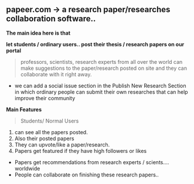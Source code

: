 ## papeer.com -> a research paper/researches collaboration software..

**The main idea here is that**

**let students / ordinary users.. post their thesis / research papers on our portal**
>  professors, scientists, research experts from all over the world can make suggestions to the paper/research posted on site and they can  collaborate with it right away.

- we can add a social issue section in the Publish New Research Section in which ordinary people can submit their own researches that can help improve their community

**Main Features**



> Students/ Normal Users

1. can see all the papers posted. 
2. Also their posted papers
3. They can upvote/like a paper/research.
4. Papers get featured if they have high followers or likes

- Papers get recommendations from research experts / scients.... worldwide
- People can collaborate on finishing these research papers.. 

